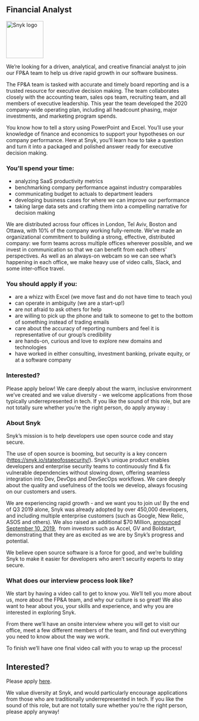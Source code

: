 Financial Analyst
---

<img src="https://res.cloudinary.com/snyk/image/upload/v1537345894/press-kit/brand/logo-black.png" width="100" alt="Snyk logo" />

<p><span style="font-weight: 400;">We’re looking for a driven, analytical, and creative financial analyst to join our FP&amp;A team to help us drive rapid growth in our software business.</span></p>
<p><span style="font-weight: 400;">The FP&amp;A team is tasked with accurate and timely board reporting and is a trusted resource for executive decision making. The team collaborates closely with the accounting team, sales ops team, recruiting team, and all members of executive leadership. This year the team developed the 2020 company-wide operating plan, including all headcount phasing, major investments, and marketing program spends.</span></p>
<p><span style="font-weight: 400;">You know how to tell a story using PowerPoint and Excel. You’ll use your knowledge of finance and economics to support your hypotheses on our company performance. Here at Snyk, you’ll learn how to take a question and turn it into a packaged and polished answer ready for executive decision making.</span></p>
<h3><strong>You’ll spend your time:</strong></h3>
<ul>
<li style="font-weight: 400;"><span style="font-weight: 400;">analyzing SaaS productivity metrics</span></li>
<li style="font-weight: 400;"><span style="font-weight: 400;">benchmarking company performance against industry comparables</span></li>
<li style="font-weight: 400;"><span style="font-weight: 400;">communicating budget to actuals to department leaders</span></li>
<li style="font-weight: 400;"><span style="font-weight: 400;">developing business cases for where we can improve our performance</span></li>
<li style="font-weight: 400;"><span style="font-weight: 400;">taking large data sets and crafting them into a compelling narrative for decision making</span></li>
</ul>
<p><span style="font-weight: 400;">We are distributed across four offices in London, Tel Aviv, Boston and Ottawa, with 10% of the company working fully-remote. We’ve made an organizational commitment to building a strong, effective, distributed company: we form teams across multiple offices wherever possible, and we invest in communication so that we can benefit from each others’ perspectives. As well as an always-on webcam so we can see what’s happening in each office, we make heavy use of video calls, Slack, and some inter-office travel.</span></p>
<h3><strong>You should apply if you:</strong></h3>
<ul>
<li style="font-weight: 400;"><span style="font-weight: 400;">are a whizz with Excel (we move fast and do not have time to teach you)</span></li>
<li style="font-weight: 400;"><span style="font-weight: 400;">can operate in ambiguity (we are a start-up!)</span></li>
<li style="font-weight: 400;"><span style="font-weight: 400;">are not afraid to ask others for help</span></li>
<li style="font-weight: 400;"><span style="font-weight: 400;">are willing to pick up the phone and talk to someone to get to the bottom of something instead of trading emails</span></li>
<li style="font-weight: 400;"><span style="font-weight: 400;">care about the accuracy of reporting numbers and feel it is representative of our group’s credibility </span></li>
<li style="font-weight: 400;"><span style="font-weight: 400;">are hands-on, curious and love to explore new domains and technologies</span></li>
<li style="font-weight: 400;"><span style="font-weight: 400;">have worked in either consulting, investment banking, private equity, or at a software company</span></li>
</ul>
<h3><strong>Interested?</strong></h3>
<p><span style="font-weight: 400;">Please apply below! We care deeply about the warm, inclusive environment we’ve created and we value diversity - we welcome applications from those typically underrepresented in tech. If you like the sound of this role, but are not totally sure whether you’re the right person, do apply anyway :</span></p>
<h3><strong>About Snyk</strong></h3>
<p><span style="font-weight: 400;">Snyk’s mission is to help developers use open source code and stay secure. </span></p>
<p><span style="font-weight: 400;">The use of open source is booming, but security is a key concern (</span><a href="https://snyk.io/stateofossecurity/"><span style="font-weight: 400;">https://snyk.io/stateofossecurity/</span></a><span style="font-weight: 400;">). Snyk’s unique product enables developers and enterprise security teams to continuously find &amp; fix vulnerable dependencies without slowing down, offering seamless integration into Dev, DevOps and DevSecOps workflows. We care deeply about the quality and usefulness of the tools we develop, always focusing on our customers and users. </span></p>
<p><span style="font-weight: 400;">We are experiencing rapid growth - and we want you to join us! By the end of Q3 2019 alone, Snyk was already adopted by over 450,000 developers, and including multiple enterprise customers (such as Google, New Relic, ASOS and others). </span><span style="font-weight: 400;">We also raised an additional $70 Million, </span><a href="https://en.globes.co.il/en/article-open-source-security-platform-snyk-raises-70m-1001300189"><span style="font-weight: 400;">announced September 10, 2019</span></a><span style="font-weight: 400;">,  from investors such as Accel, GV and Boldstart, demonstrating that they are as excited as we are by Snyk’s progress and potential</span><span style="font-weight: 400;">.</span></p>
<p><span style="font-weight: 400;">We believe open source software is a force for good, and we’re building Snyk to make it easier for developers who aren’t security experts to stay secure.</span></p>
<h3><strong>What does our interview process look like?</strong></h3>
<p><span style="font-weight: 400;">We start by having a video call to get to know you. We’ll tell you more about us, more about the FP&amp;A team, and why our culture is so great! We also want to hear about you, your skills and experience, and why you are interested in exploring Snyk. </span></p>
<p><span style="font-weight: 400;">From there we’ll have an onsite interview where you will get to visit our office, meet a few different members of the team, and find out everything you need to know about the way we work.  </span></p>
<p><span style="font-weight: 400;">To finish we’ll have one final video call with you to wrap up the process!</span></p>

Interested?
---

Please apply [here](https://boards.greenhouse.io/snyk/jobs/4588903002#app).

We value diversity at Snyk, and would particularly encourage applications from those who are traditionally underrepresented in tech.
If you like the sound of this role, but are not totally sure whether you’re the right person, please apply anyway!
